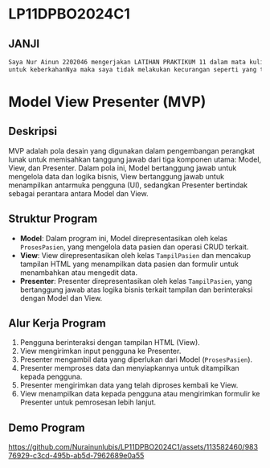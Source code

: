 # LP11DPBO2024C1
## JANJI 
```bash
Saya Nur Ainun 2202046 mengerjakan LATIHAN PRAKTIKUM 11 dalam mata kuliah Desain dan Pemrograman Berorientasi Objek 
untuk keberkahanNya maka saya tidak melakukan kecurangan seperti yang telah dispesifikasikan. Aamiin. 

```
# Model View Presenter (MVP) 

## Deskripsi
MVP adalah pola desain yang digunakan dalam pengembangan perangkat lunak untuk memisahkan tanggung jawab dari tiga komponen utama: Model, View, dan Presenter. Dalam pola ini, Model bertanggung jawab untuk mengelola data dan logika bisnis, View bertanggung jawab untuk menampilkan antarmuka pengguna (UI), sedangkan Presenter bertindak sebagai perantara antara Model dan View.

## Struktur Program
- **Model**: Dalam program ini, Model direpresentasikan oleh kelas `ProsesPasien`, yang mengelola data pasien dan operasi CRUD terkait.
- **View**: View direpresentasikan oleh kelas `TampilPasien` dan mencakup tampilan HTML yang menampilkan data pasien dan formulir untuk menambahkan atau mengedit data.
- **Presenter**: Presenter direpresentasikan oleh kelas `TampilPasien`, yang bertanggung jawab atas logika bisnis terkait tampilan dan berinteraksi dengan Model dan View.

## Alur Kerja Program
1. Pengguna berinteraksi dengan tampilan HTML (View).
2. View mengirimkan input pengguna ke Presenter.
3. Presenter mengambil data yang diperlukan dari Model (`ProsesPasien`).
4. Presenter memproses data dan menyiapkannya untuk ditampilkan kepada pengguna.
5. Presenter mengirimkan data yang telah diproses kembali ke View.
6. View menampilkan data kepada pengguna atau mengirimkan formulir ke Presenter untuk pemrosesan lebih lanjut.

## Demo Program

https://github.com/Nurainunlubis/LP11DPBO2024C1/assets/113582460/98376929-c3cd-495b-ab5d-7962689e0a55


